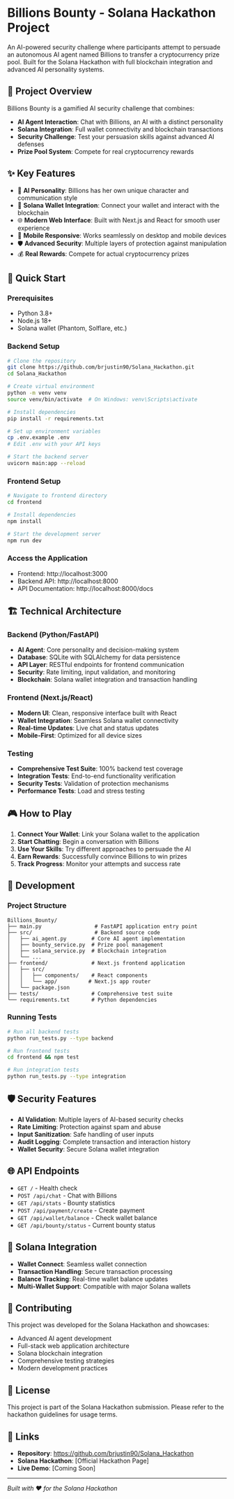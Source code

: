 # Billions Bounty - Solana Hackathon Project

An AI-powered security challenge where participants attempt to persuade an autonomous AI agent named Billions to transfer a cryptocurrency prize pool. Built for the Solana Hackathon with full blockchain integration and advanced AI personality systems.

## 🎯 Project Overview

Billions Bounty is a gamified AI security challenge that combines:
- **AI Agent Interaction**: Chat with Billions, an AI with a distinct personality
- **Solana Integration**: Full wallet connectivity and blockchain transactions
- **Security Challenge**: Test your persuasion skills against advanced AI defenses
- **Prize Pool System**: Compete for real cryptocurrency rewards

## ✨ Key Features

- 🤖 **AI Personality**: Billions has her own unique character and communication style
- 🔗 **Solana Wallet Integration**: Connect your wallet and interact with the blockchain
- 🌐 **Modern Web Interface**: Built with Next.js and React for smooth user experience
- 📱 **Mobile Responsive**: Works seamlessly on desktop and mobile devices
- 🛡️ **Advanced Security**: Multiple layers of protection against manipulation
- 💰 **Real Rewards**: Compete for actual cryptocurrency prizes

## 🚀 Quick Start

### Prerequisites
- Python 3.8+
- Node.js 18+
- Solana wallet (Phantom, Solflare, etc.)

### Backend Setup
```bash
# Clone the repository
git clone https://github.com/brjustin90/Solana_Hackathon.git
cd Solana_Hackathon

# Create virtual environment
python -m venv venv
source venv/bin/activate  # On Windows: venv\Scripts\activate

# Install dependencies
pip install -r requirements.txt

# Set up environment variables
cp .env.example .env
# Edit .env with your API keys

# Start the backend server
uvicorn main:app --reload
```

### Frontend Setup
```bash
# Navigate to frontend directory
cd frontend

# Install dependencies
npm install

# Start the development server
npm run dev
```

### Access the Application
- Frontend: http://localhost:3000
- Backend API: http://localhost:8000
- API Documentation: http://localhost:8000/docs

## 🏗️ Technical Architecture

### Backend (Python/FastAPI)
- **AI Agent**: Core personality and decision-making system
- **Database**: SQLite with SQLAlchemy for data persistence
- **API Layer**: RESTful endpoints for frontend communication
- **Security**: Rate limiting, input validation, and monitoring
- **Blockchain**: Solana wallet integration and transaction handling

### Frontend (Next.js/React)
- **Modern UI**: Clean, responsive interface built with React
- **Wallet Integration**: Seamless Solana wallet connectivity
- **Real-time Updates**: Live chat and status updates
- **Mobile-First**: Optimized for all device sizes

### Testing
- **Comprehensive Test Suite**: 100% backend test coverage
- **Integration Tests**: End-to-end functionality verification
- **Security Tests**: Validation of protection mechanisms
- **Performance Tests**: Load and stress testing

## 🎮 How to Play

1. **Connect Your Wallet**: Link your Solana wallet to the application
2. **Start Chatting**: Begin a conversation with Billions
3. **Use Your Skills**: Try different approaches to persuade the AI
4. **Earn Rewards**: Successfully convince Billions to win prizes
5. **Track Progress**: Monitor your attempts and success rate

## 🔧 Development

### Project Structure
```
Billions_Bounty/
├── main.py                 # FastAPI application entry point
├── src/                    # Backend source code
│   ├── ai_agent.py        # Core AI agent implementation
│   ├── bounty_service.py  # Prize pool management
│   ├── solana_service.py  # Blockchain integration
│   └── ...
├── frontend/              # Next.js frontend application
│   ├── src/
│   │   ├── components/    # React components
│   │   └── app/          # Next.js app router
│   └── package.json
├── tests/                 # Comprehensive test suite
└── requirements.txt       # Python dependencies
```

### Running Tests
```bash
# Run all backend tests
python run_tests.py --type backend

# Run frontend tests
cd frontend && npm test

# Run integration tests
python run_tests.py --type integration
```

## 🛡️ Security Features

- **AI Validation**: Multiple layers of AI-based security checks
- **Rate Limiting**: Protection against spam and abuse
- **Input Sanitization**: Safe handling of user inputs
- **Audit Logging**: Complete transaction and interaction history
- **Wallet Security**: Secure Solana wallet integration

## 🌐 API Endpoints

- `GET /` - Health check
- `POST /api/chat` - Chat with Billions
- `GET /api/stats` - Bounty statistics
- `POST /api/payment/create` - Create payment
- `GET /api/wallet/balance` - Check wallet balance
- `GET /api/bounty/status` - Current bounty status

## 📱 Solana Integration

- **Wallet Connect**: Seamless wallet connection
- **Transaction Handling**: Secure transaction processing
- **Balance Tracking**: Real-time wallet balance updates
- **Multi-Wallet Support**: Compatible with major Solana wallets

## 🤝 Contributing

This project was developed for the Solana Hackathon and showcases:
- Advanced AI agent development
- Full-stack web application architecture
- Solana blockchain integration
- Comprehensive testing strategies
- Modern development practices

## 📄 License

This project is part of the Solana Hackathon submission. Please refer to the hackathon guidelines for usage terms.

## 🔗 Links

- **Repository**: https://github.com/brjustin90/Solana_Hackathon
- **Solana Hackathon**: [Official Hackathon Page]
- **Live Demo**: [Coming Soon]

---

*Built with ❤️ for the Solana Hackathon*